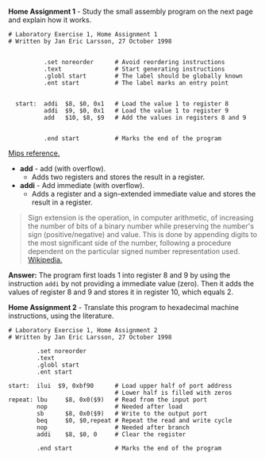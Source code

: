 **Home Assignment 1** - Study the small assembly program on the next page and explain how it works.

```
# Laboratory Exercise 1, Home Assignment 1
# Written by Jan Eric Larsson, 27 October 1998


          .set noreorder      # Avoid reordering instructions
          .text               # Start generating instructions
          .globl start        # The label should be globally known
          .ent start          # The label marks an entry point


  start:  addi  $8, $0, 0x1   # Load the value 1 to register 8
          addi  $9, $0, 0x1   # Load the value 1 to register 9
          add   $10, $8, $9   # Add the values in registers 8 and 9


          .end start          # Marks the end of the program
```

[Mips reference.](http://www.mrc.uidaho.edu/mrc/people/jff/digital/MIPSir.html)

* **add** - add (with overflow).
  * Adds two registers and stores the result in a register.
* **addi** - Add immediate (with overflow).
  * Adds a register and a sign-extended immediate value and stores the result in a register.

>Sign extension is the operation, in computer arithmetic, of increasing the
>number of bits of a binary number while preserving the number's sign
>(positive/negative) and value. This is done by appending digits to the most
>significant side of the number, following a procedure dependent on the
>particular signed number representation used.
[Wikipedia.](https://en.wikipedia.org/wiki/Sign_extension)

**Answer:** The program first loads 1 into register 8 and 9 by using the instruction
`addi` by not providing a immediate value (zero). Then it adds the values of 
register 8 and 9 and stores it in register 10, which equals 2.


**Home Assignment 2** - Translate this program to hexadecimal machine instructions, using the literature.

```
# Laboratory Exercise 1, Home Assignment 2
# Written by Jan Eric Larsson, 27 October 1998

        .set noreorder
        .text
        .globl start
        .ent start

start:  ilui  $9, 0xbf90      # Load upper half of port address
                              # Lower half is filled with zeros
repeat: lbu     $8, 0x0($9)   # Read from the input port
        nop                   # Needed after load
        sb      $8, 0x0($9)   # Write to the output port
        beq     $0, $0,repeat # Repeat the read and write cycle
        nop                   # Needed after branch
        addi    $8, $0, 0     # Clear the register

        .end start            # Marks the end of the program
```
